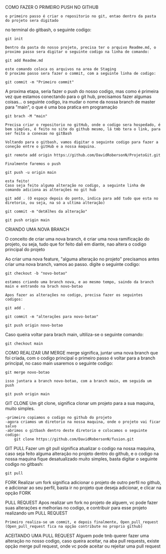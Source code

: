 COMO FAZER O PRIMEIRO PUSH NO GITHUB

    o primeiro passo é criar o repositorio no git, entao dentro da pasta do projeto sera digitado
no terminal do gitbash, o seguinte codigo:

    git init

    Dentro da pasta do nosso projeto, precisa ter o arquivo Readme.md, o proximo passo sera digitar o seguinte codigo na linha de comando:

    git add Readme.md

    este comando coloca os arquivos na area de Staging
    O proximo passo sera fazer o commit, com a seguinte linha de codigo:

    git commit -m "Primeiro commit"

A proxima etapa, seria fazer o push do nosso codigo, mas como é primeira vez que estamos conectando para o git hub, precisamos fazer algumas coisas...
    o seguinte codigo, ira mudar o nome da nossa branch de master para "main", o que é uma boa pratica em programação

    git brach -M "main"

    Precisa criar o repositorio no gitHub, onde o codigo sera hospedado, é bem simples, é feito no site do github mesmo, lá tmb tera o link, para ser feito a conexao no gitBash
    
    Voltando para o gitbash, vamos digitar o seguinte codigo para fazer a coneção entre o gitHub e a nossa maquina.

    git remote add origin https://github.com/DavidRobersonN/ProjetoGit.git

    Finalmente faremos o push

    git push -u origin main

    esta feito!
    Caso seja feito alguma alteração no codigo, a seguinte linha de comando adiciona as alterações no git hub

    git add . (O espaço depois do ponto, indica para add tudo que esta no diretorio, ou seja, na só a ultima alteração)

    git commit -m "detAlhes da alteração"

    git push origin main


CRIANDO UMA NOVA BRANCH

O conceito de criar uma nova branch, é criar uma nova ramificação do projeto, ou seja, tudo que for feito dali em diante, nao altera o codigo principal do projeto

Ao criar uma nova feature, "alguma alteração no projeto"  precisamos antes criar uma nova branch, vamos ao passo. digite o seguinte codigo:

    git checkout -b "novo-botao"

    estamos criando uma branch nova, e ao mesmo tempo, saindo da branch main e entrando na brach novo-botao

    Apos fazer as alterações no codigo, precisa fazer os seguintes codigos:

    git add .

    git commit -m "alterações para novo-botao"

    git push origin novo-botao

Caso queira voltar para brach main, ultiliza-se o seguinte comando:

    git checkout main

COMO REALIZAR UM MERGE
    merge significa, juntar uma nova branch que foi criada, com o codigo principal
    o primeiro passo é voltar para a branch principal, no caso main
    usaremos o seguinte codigo:

    git merge novo-botao

    isso juntara a branch novo-botao, com a branch main, em seguida um push

    git push origin main

GIT CLONE
Um git clone, significa clonar um projeto para a sua maquina, muito simples.

    -primeiro copiamos o codigo no github do projeto
    -agora criamos um diretorio na nossa maquina, onde o projeto vai ficar salvo
    -abrimos o gitbash dentro deste diretorio e colocamos o seguinte codigo:
        git clone https://github.com/DavidRobersonN/fusion.git

GIT PULL
Fazer um git pull significa atualizar o codigo na nossa maquina, caso seja feito alguma alteração no projeto dentro do github, e o codigo na nossa maquina fique desatualizado
    muito simples, basta digitar o seguinte codigo no gitbash:

    git pull

FORK
Realizar um fork significa adicionar o projeto de outro perfil no github, e adicionar ao seu perfil, basta ir no projeto que deseja adicionar, e clicar na opção FORK

PULL REQUEST
Apos realizar um fork no projeto de alguem, vc pode fazer suas alterações e melhorias no codigo, e contribuir para esse projeto realizando um PULL REQUEST
    
    Primeiro realiza-se um commit, e depois finalmente, Open_pull_request
    (Open_pull_request fica na opção contribute no proprio github)

ACEITANDO UMA PULL REQUEST
Alguem pode tmb querer fazer uma alteração no nosso codigo, caso queira aceitar, na aba pull requests,  existe opção merge pull request, onde vc pode aceitar ou rejeitar uma pull request

